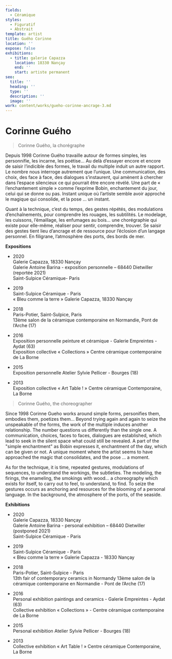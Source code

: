 ```yaml
---
fields:
  - Céramique
styles:
  - Figuratif
  - Abstrait
template: artist
title: Guého Corinne
location: ''
expose: false
exhibitions:
  - title: galerie Capazza
    location: 18330 Nançay
    end: ''
    start: artiste permanent
seo:
  title: ''
  heading: ''
  type: ''
  description: ''
  image: ''
work: content/works/gueho-corinne-ancrage-3.md
---
```

# Corinne Guého

> Corinne Guého, la chorégraphe

Depuis 1998 Corinne Guého travaille autour de formes simples, les personnifie, les incarne, les poétise… Au delà d’essayer encore et encore de saisir l’indicible des formes, le travail du multiple induit un autre rapport. Le nombre nous interroge autrement que l’unique. Une communication, des choix, des face à face, des dialogues s’instaurent, qui amènent à chercher dans l’espace silencieux ce qui pourrait être encore révélé. Une part de « l’enchantement simple » comme l’exprime Bobin, enchantement du jour, celui qui se donne ou pas. Instant unique où l’artiste semble avoir approché le magique qui consolide, et la pose … un instant. 

Quant à la technique, c’est du temps, des gestes répétés, des modulations d’enchaînements, pour comprendre les rouages, les subtilités. Le modelage, les cuissons, l’émaillage, les enfumages au bois… une chorégraphie qui existe pour elle-même, réaliser pour sentir, comprendre, trouver. Se saisir des gestes tient lieu d’ancrage et de ressource pour l’éclosion d’un langage personnel. En filigrane, l’atmosphère des ports, des bords de mer.

**Expositions**

* 2020  
  Galerie Capazza, 18330 Nançay   
  Galerie Antoine Barina - exposition personnelle – 68440 Dietwiller (reportée 2021)  
  Saint-Sulpice Céramique- Paris


* 2019  
  Saint-Sulpice Céramique - Paris  
  « Bleu comme la terre » Galerie Capazza, 18330 Nançay


* 2018  
  Paris-Potier, Saint-Sulpice, Paris  
  13ème salon de la céramique contemporaine en Normandie, Pont de l’Arche (17)


* 2016  
  Exposition personnelle peinture et céramique - Galerie Empreintes - Aydat (63)  
  Exposition collective « Collections » Centre céramique contemporaine de La Borne


* 2015  
  Exposition personnelle Atelier Sylvie Pellicer - Bourges (18)


* 2013  
  Exposition collective « Art Table ! » Centre céramique Contemporaine, La Borne

> Corinne Guého, the choreographer

Since 1998 Corinne Gueho works around simple forms, personifies them, embodies them, poetizes them... Beyond trying again and again to seize the unspeakable of the forms, the work of the multiple induces another relationship. The number questions us differently than the single one. A communication, choices, faces to faces, dialogues are established, which lead to seek in the silent space what could still be revealed. A part of the "simple enchantment" as Bobin expresses it, enchantment of the day, which can be given or not. A unique moment where the artist seems to have approached the magic that consolidates, and the pose ... a moment. 

As for the technique, it is time, repeated gestures, modulations of sequences, to understand the workings, the subtleties. The modeling, the firings, the enameling, the smokings with wood... a choreography which exists for itself, to carry out to feel, to understand, to find. To seize the gestures occurs as anchoring and resources for the blooming of a personal language. In the background, the atmosphere of the ports, of the seaside.

**Exhibitions**

* 2020  
  Galerie Capazza, 18330 Nançay   
  Galerie Antoine Barina - personal exhibition – 68440 Dietwiller (postponed 2021)  
  Saint-Sulpice Céramique - Paris


* 2019  
  Saint-Sulpice Céramique - Paris  
  « Bleu comme la terre » Galerie Capazza - 18330 Nançay


* 2018  
  Paris-Potier, Saint-Sulpice - Paris  
  13th fair of contemporary ceramics in Normandy 13ème salon de la céramique contemporaine en Normandie - Pont de l’Arche (17)


* 2016  
  Personal exhibition paintings and ceramics - Galerie Empreintes - Aydat (63)  
  Collective exhibition « Collections » - Centre céramique contemporaine de La Borne


* 2015  
  Personal exhibition Atelier Sylvie Pellicer - Bourges (18)


* 2013  
  Collective exhibition « Art Table ! » Centre céramique Contemporaine, La Borne

